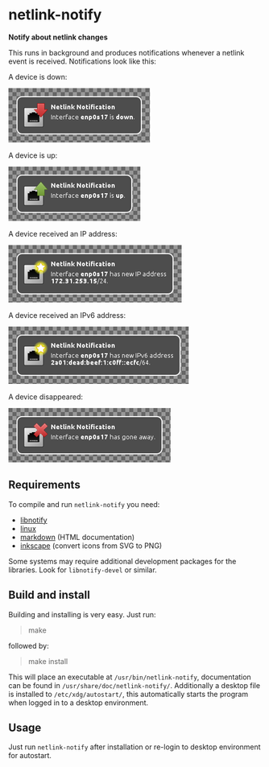 netlink-notify
==============

**Notify about netlink changes**

This runs in background and produces notifications whenever a netlink event
is received. Notifications look like this:

A device is down:

![Device down](screenshot-down.png)

A device is up:

![Device up](screenshot-up.png)

A device received an IP address:

![Device received IP address](screenshot-ip.png)

A device received an IPv6 address:

![Device received IPv6 address](screenshot-ipv6.png)

A device disappeared:

![Device disappeared](screenshot-away.png)

Requirements
------------

To compile and run `netlink-notify` you need:

* [libnotify](http://library.gnome.org/devel/notification-spec/)
* [linux](http://www.kernel.org/)
* [markdown](http://daringfireball.net/projects/markdown/) (HTML documentation)
* [inkscape](http://inkscape.sourceforge.net/) (convert icons from SVG to PNG)

Some systems may require additional development packages for the libraries.
Look for `libnotify-devel` or similar.

Build and install
-----------------

Building and installing is very easy. Just run:

> make

followed by:

> make install

This will place an executable at `/usr/bin/netlink-notify`,
documentation can be found in `/usr/share/doc/netlink-notify/`.
Additionally a desktop file is installed to `/etc/xdg/autostart/`, this
automatically starts the program when logged in to a desktop environment.

Usage
-----

Just run `netlink-notify` after installation or re-login to desktop
environment for autostart.
